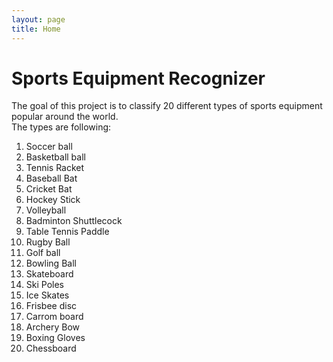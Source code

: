 ```yaml
---
layout: page
title: Home
---
```



# Sports Equipment Recognizer
The goal of this project is to classify 20 different types of sports equipment popular around the world. <br/> The types are following: <br/>
1.  Soccer ball
2.  Basketball ball
3.  Tennis Racket
4.  Baseball Bat
5.  Cricket Bat
6.  Hockey Stick
7.  Volleyball
8.  Badminton Shuttlecock
9.  Table Tennis Paddle
10.  Rugby Ball
11. Golf ball
12. Bowling Ball
13. Skateboard
14. Ski Poles
15. Ice Skates
16. Frisbee disc
17. Carrom board
18. Archery Bow
19. Boxing Gloves
20. Chessboard